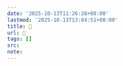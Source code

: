 ```yaml
---
date: '2025-10-13T11:26:28+08:00'
lastmod: '2025-10-13T13:04:51+08:00'
title: 󰐴
url: 󰐴
tags: []
src:
note:
---
```

